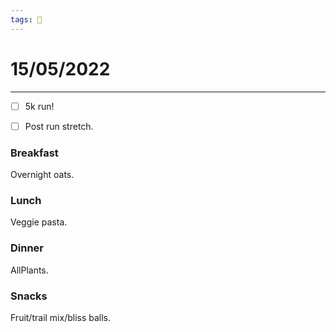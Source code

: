 ```yaml
---
tags: 📆
---
```


# 15/05/2022
---

- [ ] 5k run!
- [ ] Post run stretch.


### Breakfast

Overnight oats.


### Lunch

Veggie pasta.


### Dinner

AllPlants.


### Snacks

Fruit/trail mix/bliss balls.